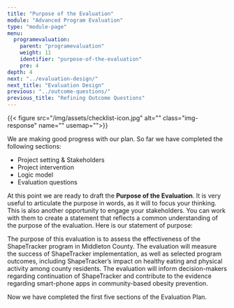```yaml
---
title: "Purpose of the Evaluation"
module: "Advanced Program Evaluation"
type: "module-page"
menu:
  programevaluation:
    parent: "programevaluation"
    weight: 11
    identifier: "purpose-of-the-evaluation"
    pre: 4
depth: 4
next: "../evaluation-design/"
next_title: "Evaluation Design"
previous: "../outcome-questions/"
previous_title: "Refining Outcome Questions"
---
```

<div class="programevaluation"><div class="pageblock clearfix"><div class="modalpageNav"></div>
</div><div class="pageblock pull-right">
<div class="caption">
</div>
{{< figure src="/img/assets/checklist-icon.jpg" alt="" class="img-response" name="" usemap="">}}</div><div class="pageblock"><p>We are making good progress with our plan. So far we have completed the following sections:</p>
<ul>
<li>Project setting & Stakeholders</li>
<li>Project intervention</li>
<li>Logic model</li>
<li>Evaluation questions</li>
</ul>
<p>At this point we are ready to draft the <strong>Purpose of the Evaluation</strong>. It is very useful to articulate the purpose in words, as it will to focus your thinking. This is also another opportunity to engage your stakeholders. You can work with them to create a statement that reflects a common understanding of the purpose of the evaluation. Here is our statement of purpose:</p>
</div><div class="pageblock well">
<div class="pullquote"><p>The purpose of this evaluation is to assess the effectiveness of the ShapeTracker program in Middleton County. The evaluation will measure the success of ShapeTracker implementation, as well as selected program outcomes, including ShapeTracker’s impact on healthy eating and physical activity among county residents. The evaluation will inform decision-makers regarding continuation of ShapeTracker and contribute to the evidence regarding smart-phone apps in community-based obesity prevention.</p></div>
</div><div class="pageblock"><p>Now we have completed the first five sections of the Evaluation Plan.</p>
</div></div>